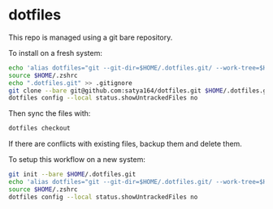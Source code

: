 # dotfiles

This repo is managed using a git bare repository.

To install on a fresh system:

```sh
echo 'alias dotfiles="git --git-dir=$HOME/.dotfiles.git/ --work-tree=$HOME"' >> $HOME/.zshrc
source $HOME/.zshrc
echo ".dotfiles.git" >> .gitignore
git clone --bare git@github.com:satya164/dotfiles.git $HOME/.dotfiles.git
dotfiles config --local status.showUntrackedFiles no
```

Then sync the files with:

```sh
dotfiles checkout
```

If there are conflicts with existing files, backup them and delete them.

To setup this workflow on a new system:

```sh
git init --bare $HOME/.dotfiles.git
echo 'alias dotfiles="git --git-dir=$HOME/.dotfiles.git/ --work-tree=$HOME"' >> $HOME/.zshrc
source $HOME/.zshrc
dotfiles config --local status.showUntrackedFiles no
```
